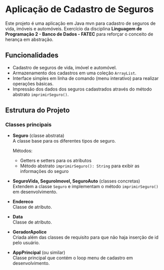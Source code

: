 # Aplicação de Cadastro de Seguros

Este projeto é uma aplicação em Java mvn para cadastro de seguros de vida, imóveis e automóveis. Exercício da disciplina **Linguagem de Programação 2 - Banco de Dados - FATEC** para reforçar o conceito de herança em abstração.

## Funcionalidades

- Cadastro de seguros de vida, imóvel e automóvel.
- Armazenamento dos cadastros em uma coleção `ArrayList`.
- Interface simples em linha de comando (menu interativo) para realizar operações básicas.
- Impressão dos dados dos seguros cadastrados através do método abstrato `imprimirSeguro()`.

## Estrutura do Projeto

### Classes principais

- **Seguro** (classe abstrata)  
  A classe base para os diferentes tipos de seguro.

  Métodos:  
  - Getters e setters para os atributos  
  - Método abstrato `imprimirSeguro(): String` para exibir as informações do seguro  

- **SeguroVida, SeguroImovel, SeguroAuto** (classes concretas)  
  Extendem a classe `Seguro` e implementam o método `imprimirSeguro()` em desenvolvimento.

- **Endereco**  
  Classe de atributo.

- **Data**  
  Classe de atributo.

- **GeradorApolice**  
  Criada além das classes de requisito para que não haja inserção de id pelo usuário.

- **AppPrincipal** (ou similar)  
  Classe principal que contém o loop menu de cadastro em desenvolvimento.


